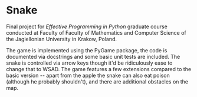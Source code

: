 # Snake

Final project for *Effective Programming in Python* graduate course conducted at Faculty of Faculty of Mathematics and Computer Science of the Jagiellonian University in Krakow, Poland.

The game is implemented using the PyGame package, the code is documented via docstrings and some basic unit tests are included. The snake is controlled via arrow keys though it'd be ridiculously ease to change that to WSAD. The game features a few extensions compared to the basic version -- apart from the apple the snake can also eat poison (although he probably shouldn't), and there are additional obstacles on the map.

